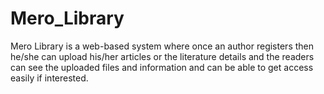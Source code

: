 # Mero_Library
 Mero Library is a web-based system where once an author registers  then he/she can upload his/her articles or the literature details and the readers can see the  uploaded files and information and can be able to get access easily if interested. 
